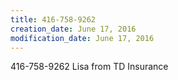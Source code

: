 ```yaml
---
title: 416-758-9262
creation_date: June 17, 2016
modification_date: June 17, 2016
---
```



416-758-9262
Lisa from TD Insurance
